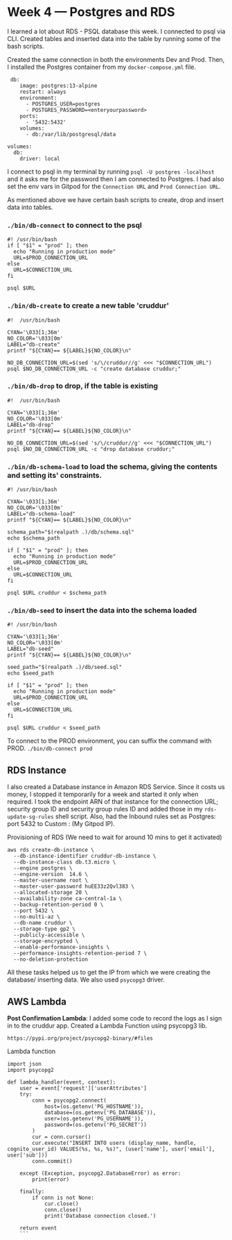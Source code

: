 # Week 4 — Postgres and RDS
I learned a lot about RDS - PSQL database this week. I connected to psql via CLI. Created tables and inserted data into the table by running some of the bash scripts. 

Created the same connection in both the environments Dev and Prod. Then, I installed the Postgres container from my `docker-compose.yml` file.

```
 db:
    image: postgres:13-alpine
    restart: always
    environment:
      - POSTGRES_USER=postgres
      - POSTGRES_PASSWORD=<enteryourpassword>
    ports:
      - '5432:5432'
    volumes: 
      - db:/var/lib/postgresql/data

volumes:
  db:
    driver: local
```

I connect to psql in my terminal by running `psql -U postgres -localhost` and it asks me for the password then I am connected to Postgres. I had also set the env vars in Gitpod for the `Connection URL` and `Prod Connection URL`. 

As mentioned above we have certain bash scripts to create, drop and insert data into tables. 

### `./bin/db-connect` to connect to the psql 
```
#! /usr/bin/bash
if [ "$1" = "prod" ]; then
  echo "Running in production mode"
  URL=$PROD_CONNECTION_URL
else
  URL=$CONNECTION_URL
fi

psql $URL
```

### `./bin/db-create` to create a new table 'cruddur'

```
#!  /usr/bin/bash

CYAN='\033[1;36m'
NO_COLOR='\033[0m'
LABEL="db-create"
printf "${CYAN}== ${LABEL}${NO_COLOR}\n"

NO_DB_CONNECTION_URL=$(sed 's/\/cruddur//g' <<< "$CONNECTION_URL")
psql $NO_DB_CONNECTION_URL -c "create database cruddur;"
```

### `./bin/db-drop` to drop, if the table is existing

```
#!  /usr/bin/bash

CYAN='\033[1;36m'
NO_COLOR='\033[0m'
LABEL="db-drop"
printf "${CYAN}== ${LABEL}${NO_COLOR}\n"

NO_DB_CONNECTION_URL=$(sed 's/\/cruddur//g' <<< "$CONNECTION_URL")
psql $NO_DB_CONNECTION_URL -c "drop database cruddur;"
```

### `./bin/db-schema-load` to load the schema, giving the contents and setting its' constraints.

```
#! /usr/bin/bash

CYAN='\033[1;36m'
NO_COLOR='\033[0m'
LABEL="db-schema-load"
printf "${CYAN}== ${LABEL}${NO_COLOR}\n"

schema_path="$(realpath .)/db/schema.sql"
echo $schema_path

if [ "$1" = "prod" ]; then
  echo "Running in production mode"
  URL=$PROD_CONNECTION_URL
else
  URL=$CONNECTION_URL
fi

psql $URL cruddur < $schema_path
```

### `./bin/db-seed` to insert the data into the schema loaded

```
#! /usr/bin/bash

CYAN='\033[1;36m'
NO_COLOR='\033[0m'
LABEL="db-seed"
printf "${CYAN}== ${LABEL}${NO_COLOR}\n"

seed_path="$(realpath .)/db/seed.sql"
echo $seed_path

if [ "$1" = "prod" ]; then
  echo "Running in production mode"
  URL=$PROD_CONNECTION_URL
else
  URL=$CONNECTION_URL
fi

psql $URL cruddur < $seed_path

```

To connect to the PROD environment, you can suffix the command with PROD. `./bin/db-connect prod`

## RDS Instance
I also created a Database instance in Amazon RDS Service. Since it costs us money, I stopped it temporarily for a week and started it only when required. I took the endpoint ARN of that instance for the connection URL; security group ID and security group rules ID and added those in my `rds-update-sg-rules` shell script. Also, had the Inbound rules set as Postgres: port 5432 to Custom : (My Gitpod IP).

Provisioning of RDS (We need to wait for around 10 mins to get it activated)

```
aws rds create-db-instance \
  --db-instance-identifier cruddur-db-instance \
  --db-instance-class db.t3.micro \
  --engine postgres \
  --engine-version  14.6 \
  --master-username root \
  --master-user-password huEE33z2Qvl383 \
  --allocated-storage 20 \
  --availability-zone ca-central-1a \
  --backup-retention-period 0 \
  --port 5432 \
  --no-multi-az \
  --db-name cruddur \
  --storage-type gp2 \
  --publicly-accessible \
  --storage-encrypted \
  --enable-performance-insights \
  --performance-insights-retention-period 7 \
  --no-deletion-protection
```

All these tasks helped us to get the IP from which we were creating the database/ inserting data. We also used `psycopg3` driver.

## AWS Lambda
**Post Confirmation Lambda**: I added some code to record the logs as I sign in to the cruddur app. Created a Lambda Function using psycopg3 lib. 

`https://pypi.org/project/psycopg2-binary/#files`

Lambda function
```
import json
import psycopg2

def lambda_handler(event, context):
    user = event['request']['userAttributes']
    try:
        conn = psycopg2.connect(
            host=(os.getenv('PG_HOSTNAME')),
            database=(os.getenv('PG_DATABASE')),
            user=(os.getenv('PG_USERNAME')),
            password=(os.getenv('PG_SECRET'))
        )
        cur = conn.cursor()
        cur.execute("INSERT INTO users (display_name, handle, cognito_user_id) VALUES(%s, %s, %s)", (user['name'], user['email'], user['sub']))
        conn.commit() 

    except (Exception, psycopg2.DatabaseError) as error:
        print(error)
        
    finally:
        if conn is not None:
            cur.close()
            conn.close()
            print('Database connection closed.')

    return event
    ```
